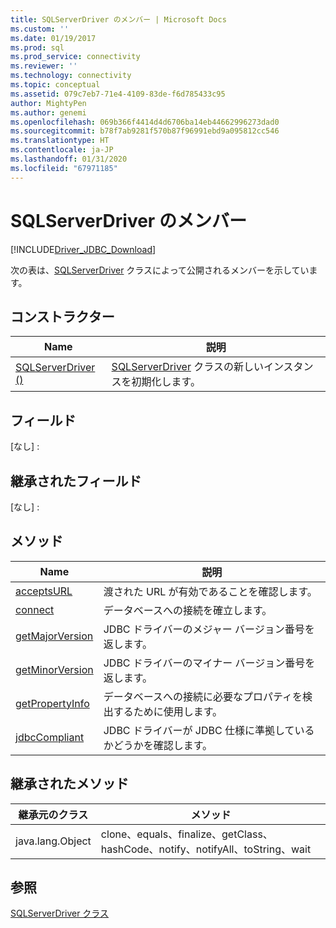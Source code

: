 ```yaml
---
title: SQLServerDriver のメンバー | Microsoft Docs
ms.custom: ''
ms.date: 01/19/2017
ms.prod: sql
ms.prod_service: connectivity
ms.reviewer: ''
ms.technology: connectivity
ms.topic: conceptual
ms.assetid: 079c7eb7-71e4-4109-83de-f6d785433c95
author: MightyPen
ms.author: genemi
ms.openlocfilehash: 069b366f4414d4d6706ba14eb44662996273dad0
ms.sourcegitcommit: b78f7ab9281f570b87f96991ebd9a095812cc546
ms.translationtype: HT
ms.contentlocale: ja-JP
ms.lasthandoff: 01/31/2020
ms.locfileid: "67971185"
---
```

# <a name="sqlserverdriver-members"></a>SQLServerDriver のメンバー
[!INCLUDE[Driver_JDBC_Download](../../../includes/driver_jdbc_download.md)]

  次の表は、[SQLServerDriver](../../../connect/jdbc/reference/sqlserverdriver-class.md) クラスによって公開されるメンバーを示しています。  
  
## <a name="constructors"></a>コンストラクター  
  
|Name|説明|  
|----------|-----------------|  
|[SQLServerDriver ()](../../../connect/jdbc/reference/sqlserverdriver-constructor.md)|[SQLServerDriver](../../../connect/jdbc/reference/sqlserverdriver-class.md) クラスの新しいインスタンスを初期化します。|  
  
## <a name="fields"></a>フィールド  
 [なし] :  
  
## <a name="inherited-fields"></a>継承されたフィールド  
 [なし] :  
  
## <a name="methods"></a>メソッド  
  
|Name|説明|  
|----------|-----------------|  
|[acceptsURL](../../../connect/jdbc/reference/acceptsurl-method-sqlserverdriver.md)|渡された URL が有効であることを確認します。|  
|[connect](../../../connect/jdbc/reference/connect-method-sqlserverdriver.md)|データベースへの接続を確立します。|  
|[getMajorVersion](../../../connect/jdbc/reference/getmajorversion-method-sqlserverdriver.md)|JDBC ドライバーのメジャー バージョン番号を返します。|  
|[getMinorVersion](../../../connect/jdbc/reference/getminorversion-method-sqlserverdriver.md)|JDBC ドライバーのマイナー バージョン番号を返します。|  
|[getPropertyInfo](../../../connect/jdbc/reference/getpropertyinfo-method-sqlserverdriver.md)|データベースへの接続に必要なプロパティを検出するために使用します。|  
|[jdbcCompliant](../../../connect/jdbc/reference/jdbccompliant-method-sqlserverdriver.md)|JDBC ドライバーが JDBC 仕様に準拠しているかどうかを確認します。|  
  
## <a name="inherited-methods"></a>継承されたメソッド  
  
|継承元のクラス|メソッド|  
|---------------------------|-------------|  
|java.lang.Object|clone、equals、finalize、getClass、hashCode、notify、notifyAll、toString、wait|  
  
## <a name="see-also"></a>参照  
 [SQLServerDriver クラス](../../../connect/jdbc/reference/sqlserverdriver-class.md)  
  
  
